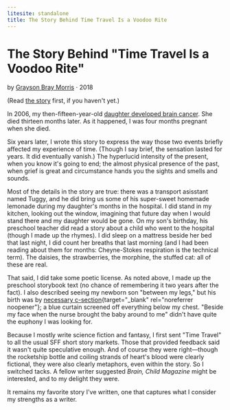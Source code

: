 ```yaml
---
litesite: standalone
title: The Story Behind Time Travel Is a Voodoo Rite
---
```

# The Story Behind "Time Travel Is a Voodoo Rite"

by <a href="DOMAIN_URL_PH">Grayson Bray Morris</a> ⋅ 2018

(Read [the story](HOME_URL_PHtime-travel-voodoo-rite/) first, if you haven't
yet.)

In 2006, my then-fifteen-year-old [daughter developed brain cancer](DOMAIN_URL_PHcancer-blog/). She
died thirteen months later. As it happened, I was four months pregnant
when she died.

Six years later, I wrote this story to express the way those two events
briefly affected my experience of time. (Though I say brief, the
sensation lasted for years. It did eventually vanish.) The hyperlucid
intensity of the present, when you know it's going to end; the almost
physical presence of the past, when grief is great and circumstance
hands you the sights and smells and sounds.

Most of the details in the story are true: there was a transport
asisstant named Tuggy, and he did bring us some of his super-sweet
homemade lemonade during my daughter's months in the hospital. I did
stand in my kitchen, looking out the window, imagining that future day
when I would stand there and my daughter would be gone. On my son's
birthday, his preschool teacher did read a story about a child who went
to the hospital (though I made up the rhymes). I did sleep on a mattress
beside her bed that last night, I did count her breaths that last
morning (and I had been reading about them for months: Cheyne-Stokes
respiration is the technical term). The daisies, the strawberries, the
morphine, the stuffed cat: all of these are real.

That said, I did take some poetic license. As noted above, I made up the
preschool storybook text (no chance of remembering it two years after
the fact). I also described seeing my newborn son "between my legs," but
his birth was by [necessary
c-section](http://vasaprevia.com/){target="_blank"
rel="noreferrer noopener"}; a blue curtain screened off everything below
my chest. "Beside my face when the nurse brought the baby around to me"
didn't have quite the euphony I was looking for.

Because I mostly write science fiction and fantasy, I first sent "Time
Travel" to all the usual SFF short story markets. Those that provided
feedback said it wasn't quite speculative enough. And of course they
were right&mdash;though the rocketship bottle and coiling strands of heart's
blood were clearly fictional, they were also clearly metaphors, even
within the story. So I switched tacks. A fellow writer suggested *Brain,
Child Magazine* might be interested, and to my delight they were.

It remains my favorite story I've written, one that captures what I
consider my strengths as a writer.
